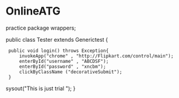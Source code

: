 # OnlineATG
practice
package wrappers;

public class Tester extends Generictest  {
	
	 public void login() throws Exception{
		 invokeApp("chrome" , "http://Flipkart.com/control/main");
		 enterById("username" , "ABCDSF");
		 enterById("password" , "xncbm");
		 clickByClassName ("decorativeSubmit");
	 }

sysout("This is just trial ");
}
